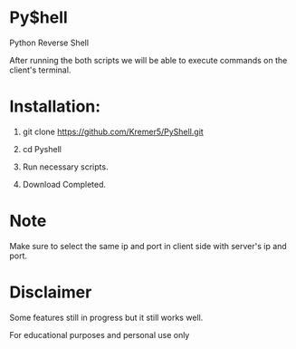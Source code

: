 # Py$hell
Python Reverse Shell

After running the both scripts we will be able to execute commands on the client's terminal.


# Installation:
 1. git clone https://github.com/Kremer5/PyShell.git

 2. cd Pyshell

 3. Run necessary scripts.

 4. Download Completed.


# Note
Make sure to select the same ip and port in client side with server's ip and port.


# Disclaimer
Some features still in progress but it still works well. 

For educational purposes and personal use only


